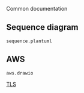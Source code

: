 Common documentation

## Sequence diagram

```uml-resource
sequence.plantuml
```

## AWS

```drawio-resource
aws.drawio
```


[TLS](${uri/engineering://nasdanika/modules/server/interfaces/tcp/children/tls})

